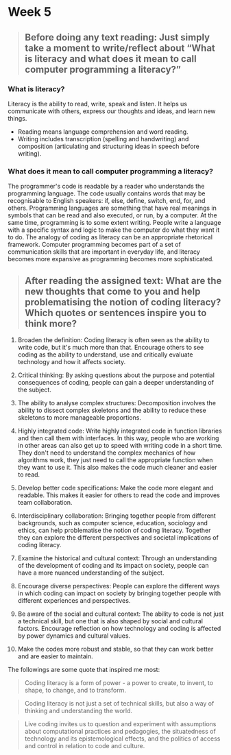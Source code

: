 # Week 5
> ## Before doing any text reading: Just simply take a moment to write/reflect about “What is literacy and what does it mean to call computer programming a literacy?” 

### What is literacy?
Literacy is the ability to read, write, speak and listen. It helps us communicate with others, express our thoughts and ideas, and learn new things.

- Reading means language comprehension and word reading.
- Writing includes transcription (spelling and handwriting) and composition (articulating and structuring ideas in speech before writing).

### What does it mean to call computer programming a literacy?
The programmer's code is readable by a reader who understands the programming language.
The code usually contains words that may be recognisable to English speakers: if, else, define, switch, end, for, and others.
Programming languages are something that have real meanings in symbols that can be read and also executed, or run, by a computer.
At the same time, programming is to some extent writing. People write a language with a specific syntax and logic to make the computer do what they want it to do.
The analogy of coding as literacy can be an appropriate rhetorical framework. Computer programming becomes part of a set of communication skills that are important in everyday life, and literacy becomes more expansive as programming becomes more sophisticated.
  

> ## After reading the assigned text: What are the new thoughts that come to you and help problematising the notion of coding literacy?  Which quotes or sentences inspire you to think more?

1. Broaden the definition: Coding literacy is often seen as the ability to write code, but it's much more than that. Encourage others to see coding as the ability to understand, use and critically evaluate technology and how it affects society.

2. Critical thinking: By asking questions about the purpose and potential consequences of coding, people can gain a deeper understanding of the subject.

3. The ability to analyse complex structures: Decomposition involves the ability to dissect complex skeletons and the ability to reduce these skeletons to more manageable proportions.

4. Highly integrated code: Write highly integrated code in function libraries and then call them with interfaces. In this way, people who are working in other areas can also get up to speed with writing code in a short time. They don't need to understand the complex mechanics of how algorithms work, they just need to call the appropriate function when they want to use it. This also makes the code much cleaner and easier to read.

5. Develop better code specifications: Make the code more elegant and readable. This makes it easier for others to read the code and improves team collaboration.

6. Interdisciplinary collaboration: Bringing together people from different backgrounds, such as computer science, education, sociology and ethics, can help problematise the notion of coding literacy. Together they can explore the different perspectives and societal implications of coding literacy.

7. Examine the historical and cultural context: Through an understanding of the development of coding and its impact on society, people can have a more nuanced understanding of the subject.

8. Encourage diverse perspectives: People can explore the different ways in which coding can impact on society by bringing together people with different experiences and perspectives.

9. Be aware of the social and cultural context: The ability to code is not just a technical skill, but one that is also shaped by social and cultural factors. Encourage reflection on how technology and coding is affected by power dynamics and cultural values.

10. Make the codes more robust and stable, so that they can work better and are easier to maintain.

The followings are some quote that inspired me most:  
>Coding literacy is a form of power - a power to create, to invent, to shape, to change, and to transform.  

>Coding literacy is not just a set of technical skills, but also a way of thinking and understanding the world.  

>Live coding invites us to question and experiment with assumptions about computational practices and pedagogies, the situatedness of technology and its epistemological effects, and the politics of access and control in relation to code and culture.

